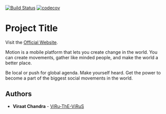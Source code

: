 [![Build Status](https://travis-ci.org/ViRu-ThE-ViRuS/Motion.svg?branch=master)](https://travis-ci.org/ViRu-ThE-ViRuS/Motion)
[![codecov](https://codecov.io/gh/ViRu-ThE-ViRuS/Motion/branch/master/graph/badge.svg)](https://codecov.io/gh/ViRu-ThE-ViRuS/Motion)

# Project Title

Visit the [Official Website](https://www.motionapp.info).

Motion is a mobile platform that lets you create change in the world. 
You can create movements, gather like minded people, and make the world a better place.

Be local or push for global agenda. Make yourself heard. Get the power to become a part of the biggest social movements in the world.

## Authors

* **Viraat Chandra** - [ViRu-ThE-ViRuS](https://github.com/ViRu-ThE-ViRuS/)
